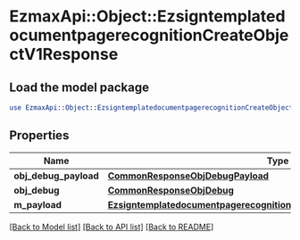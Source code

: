 # EzmaxApi::Object::EzsigntemplatedocumentpagerecognitionCreateObjectV1Response

## Load the model package
```perl
use EzmaxApi::Object::EzsigntemplatedocumentpagerecognitionCreateObjectV1Response;
```

## Properties
Name | Type | Description | Notes
------------ | ------------- | ------------- | -------------
**obj_debug_payload** | [**CommonResponseObjDebugPayload**](CommonResponseObjDebugPayload.md) |  | 
**obj_debug** | [**CommonResponseObjDebug**](CommonResponseObjDebug.md) |  | [optional] 
**m_payload** | [**EzsigntemplatedocumentpagerecognitionCreateObjectV1ResponseMPayload**](EzsigntemplatedocumentpagerecognitionCreateObjectV1ResponseMPayload.md) |  | 

[[Back to Model list]](../README.md#documentation-for-models) [[Back to API list]](../README.md#documentation-for-api-endpoints) [[Back to README]](../README.md)


